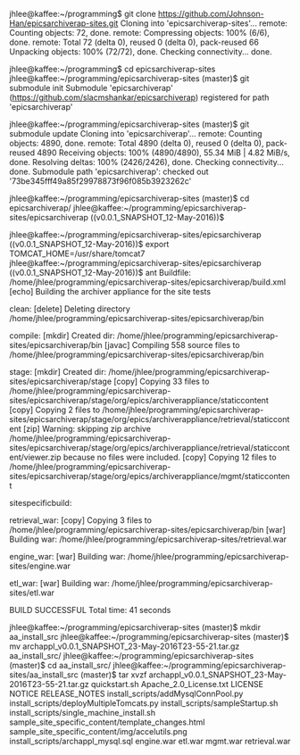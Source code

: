 jhlee@kaffee:~/programming$ git clone https://github.com/Johnson-Han/epicsarchiverap-sites.git
Cloning into 'epicsarchiverap-sites'...
remote: Counting objects: 72, done.
remote: Compressing objects: 100% (6/6), done.
remote: Total 72 (delta 0), reused 0 (delta 0), pack-reused 66
Unpacking objects: 100% (72/72), done.
Checking connectivity... done.

jhlee@kaffee:~/programming$ cd epicsarchiverap-sites
jhlee@kaffee:~/programming/epicsarchiverap-sites (master)$ git submodule init
Submodule 'epicsarchiverap' (https://github.com/slacmshankar/epicsarchiverap) registered for path 'epicsarchiverap'

jhlee@kaffee:~/programming/epicsarchiverap-sites (master)$ git submodule update
Cloning into 'epicsarchiverap'...
remote: Counting objects: 4890, done.
remote: Total 4890 (delta 0), reused 0 (delta 0), pack-reused 4890
Receiving objects: 100% (4890/4890), 55.34 MiB | 4.82 MiB/s, done.
Resolving deltas: 100% (2426/2426), done.
Checking connectivity... done.
Submodule path 'epicsarchiverap': checked out '73be345fff49a85f29978873f96f085b3923262c'


jhlee@kaffee:~/programming/epicsarchiverap-sites (master)$ cd epicsarchiverap/
jhlee@kaffee:~/programming/epicsarchiverap-sites/epicsarchiverap ((v0.0.1_SNAPSHOT_12-May-2016))$ 

jhlee@kaffee:~/programming/epicsarchiverap-sites/epicsarchiverap ((v0.0.1_SNAPSHOT_12-May-2016))$ export TOMCAT_HOME=/usr/share/tomcat7
jhlee@kaffee:~/programming/epicsarchiverap-sites/epicsarchiverap ((v0.0.1_SNAPSHOT_12-May-2016))$ ant
Buildfile: /home/jhlee/programming/epicsarchiverap-sites/epicsarchiverap/build.xml
     [echo] Building the archiver appliance for the site tests

clean:
   [delete] Deleting directory /home/jhlee/programming/epicsarchiverap-sites/epicsarchiverap/bin

compile:
    [mkdir] Created dir: /home/jhlee/programming/epicsarchiverap-sites/epicsarchiverap/bin
    [javac] Compiling 558 source files to /home/jhlee/programming/epicsarchiverap-sites/epicsarchiverap/bin

stage:
    [mkdir] Created dir: /home/jhlee/programming/epicsarchiverap-sites/epicsarchiverap/stage
     [copy] Copying 33 files to /home/jhlee/programming/epicsarchiverap-sites/epicsarchiverap/stage/org/epics/archiverappliance/staticcontent
     [copy] Copying 2 files to /home/jhlee/programming/epicsarchiverap-sites/epicsarchiverap/stage/org/epics/archiverappliance/retrieval/staticcontent
      [zip] Warning: skipping zip archive /home/jhlee/programming/epicsarchiverap-sites/epicsarchiverap/stage/org/epics/archiverappliance/retrieval/staticcontent/viewer.zip because no files were included.
     [copy] Copying 12 files to /home/jhlee/programming/epicsarchiverap-sites/epicsarchiverap/stage/org/epics/archiverappliance/mgmt/staticcontent

sitespecificbuild:

retrieval_war:
     [copy] Copying 3 files to /home/jhlee/programming/epicsarchiverap-sites/epicsarchiverap/bin
      [war] Building war: /home/jhlee/programming/epicsarchiverap-sites/retrieval.war

engine_war:
      [war] Building war: /home/jhlee/programming/epicsarchiverap-sites/engine.war

etl_war:
      [war] Building war: /home/jhlee/programming/epicsarchiverap-sites/etl.war



BUILD SUCCESSFUL
Total time: 41 seconds



jhlee@kaffee:~/programming/epicsarchiverap-sites (master)$ mkdir aa_install_src
jhlee@kaffee:~/programming/epicsarchiverap-sites (master)$ mv archappl_v0.0.1_SNAPSHOT_23-May-2016T23-55-21.tar.gz aa_install_src/
jhlee@kaffee:~/programming/epicsarchiverap-sites (master)$ cd aa_install_src/
jhlee@kaffee:~/programming/epicsarchiverap-sites/aa_install_src (master)$ tar xvzf archappl_v0.0.1_SNAPSHOT_23-May-2016T23-55-21.tar.gz 
quickstart.sh
Apache_2.0_License.txt
LICENSE
NOTICE
RELEASE_NOTES
install_scripts/addMysqlConnPool.py
install_scripts/deployMultipleTomcats.py
install_scripts/sampleStartup.sh
install_scripts/single_machine_install.sh
sample_site_specific_content/template_changes.html
sample_site_specific_content/img/accelutils.png
install_scripts/archappl_mysql.sql
engine.war
etl.war
mgmt.war
retrieval.war


